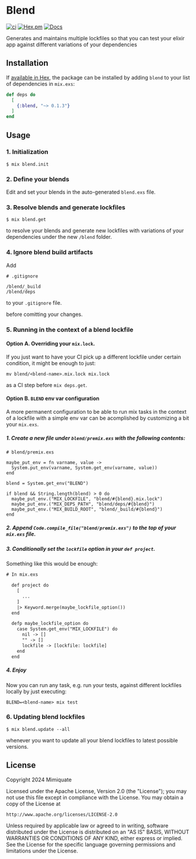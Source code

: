 # Blend

[![ci](https://github.com/mimiquate/blend/actions/workflows/ci.yml/badge.svg?branch=main)](https://github.com/mimiquate/blend/actions?query=branch%3Amain)
[![Hex.pm](https://img.shields.io/hexpm/v/blend.svg)](https://hex.pm/packages/blend)
[![Docs](https://img.shields.io/badge/docs-gray.svg)](https://hexdocs.pm/blend)

Generates and maintains multiple lockfiles so that you can test your elixir app
against different variations of your dependencies

## Installation

If [available in Hex](https://hex.pm/docs/publish), the package can be installed
by adding `blend` to your list of dependencies in `mix.exs`:

```elixir
def deps do
  [
    {:blend, "~> 0.1.3"}
  ]
end
```

## Usage

### 1. Initialization

```
$ mix blend.init
```

### 2. Define your blends

Edit and set your blends in the auto-generated `blend.exs` file.


### 3. Resolve blends and generate lockfiles

```
$ mix blend.get
```

to resolve your blends and generate new lockfiles with variations of your dependencies under the new `/blend` folder.

### 4. Ignore blend build artifacts

Add

```
# .gitignore

/blend/_build
/blend/deps
```

to your `.gitignore` file.

before comitting your changes.


### 5. Running in the context of a blend lockfile

#### Option A. Overriding your `mix.lock`.

If you just want to have your CI pick up a different lockfile under certain condition, it
might be enough to just:

```
mv blend/<blend-name>.mix.lock mix.lock
```

as a CI step before `mix deps.get`.

#### Option B. `BLEND` env var configuration

A more permanent configuration to be able to run mix tasks in the context of a lockfile with a simple env var
can be acomplished by customizing a bit your `mix.exs`.

##### 1. Create a new file under `blend/premix.exs` with the following contents:

```
# blend/premix.exs

maybe_put_env = fn varname, value ->
  System.put_env(varname, System.get_env(varname, value))
end

blend = System.get_env("BLEND")

if blend && String.length(blend) > 0 do
  maybe_put_env.("MIX_LOCKFILE", "blend/#{blend}.mix.lock")
  maybe_put_env.("MIX_DEPS_PATH", "blend/deps/#{blend}")
  maybe_put_env.("MIX_BUILD_ROOT", "blend/_build/#{blend}")
end
```

##### 2. Append `Code.compile_file("blend/premix.exs")` to the top of your `mix.exs` file.

##### 3. Conditionally set the `lockfile` option in your `def project`.

Something like this would be enough:

```diff
# In mix.exs

  def project do
    [
      ...
    ]
    |> Keyword.merge(maybe_lockfile_option())
  end

  defp maybe_lockfile_option do
    case System.get_env("MIX_LOCKFILE") do
      nil -> []
      "" -> []
      lockfile -> [lockfile: lockfile]
    end
  end
```

##### 4. Enjoy

Now you can run any task, e.g. run your tests, against different lockfiles locally by just executing:

```
BLEND=<blend-name> mix test
```

### 6. Updating blend lockfiles

```
$ mix blend.update --all
```

whenever you want to update all your blend lockfiles to latest possible versions.

## License

Copyright 2024 Mimiquate

Licensed under the Apache License, Version 2.0 (the "License");
you may not use this file except in compliance with the License.
You may obtain a copy of the License at

    http://www.apache.org/licenses/LICENSE-2.0

Unless required by applicable law or agreed to in writing, software
distributed under the License is distributed on an "AS IS" BASIS,
WITHOUT WARRANTIES OR CONDITIONS OF ANY KIND, either express or implied.
See the License for the specific language governing permissions and
limitations under the License.

